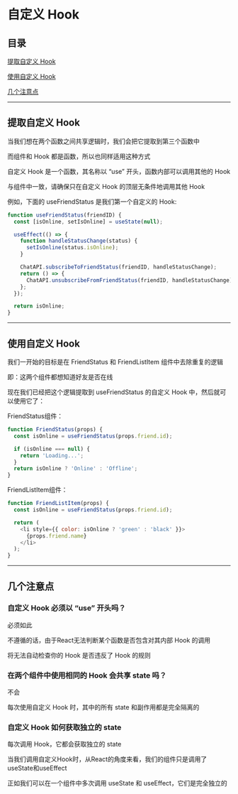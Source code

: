 # 自定义 Hook

## 目录

[提取自定义 Hook](#jump1)

[使用自定义 Hook](#jump2)

[几个注意点](#jump3)

---	

<span id="jump1"></span>

## 提取自定义 Hook

当我们想在两个函数之间共享逻辑时，我们会把它提取到第三个函数中

而组件和 Hook 都是函数，所以也同样适用这种方式

自定义 Hook 是一个函数，其名称以 “use” 开头，函数内部可以调用其他的 Hook

与组件中一致，请确保只在自定义 Hook 的顶层无条件地调用其他 Hook

例如，下面的 useFriendStatus 是我们第一个自定义的 Hook:

```javascript
function useFriendStatus(friendID) {
  const [isOnline, setIsOnline] = useState(null);

  useEffect(() => {
    function handleStatusChange(status) {
      setIsOnline(status.isOnline);
    }

    ChatAPI.subscribeToFriendStatus(friendID, handleStatusChange);
    return () => {
      ChatAPI.unsubscribeFromFriendStatus(friendID, handleStatusChange);
    };
  });

  return isOnline;
}
```

---

<span id="jump2"></span>

## 使用自定义 Hook

我们一开始的目标是在 FriendStatus 和 FriendListItem 组件中去除重复的逻辑

即：这两个组件都想知道好友是否在线

现在我们已经把这个逻辑提取到 useFriendStatus 的自定义 Hook 中，然后就可以使用它了：

FriendStatus组件：

```javascript
function FriendStatus(props) {
  const isOnline = useFriendStatus(props.friend.id);

  if (isOnline === null) {
    return 'Loading...';
  }
  return isOnline ? 'Online' : 'Offline';
}
```

FriendListItem组件：

```javascript
function FriendListItem(props) {
  const isOnline = useFriendStatus(props.friend.id);

  return (
    <li style={{ color: isOnline ? 'green' : 'black' }}>
      {props.friend.name}
    </li>
  );
}
```

---

<span id="jump3"></span>

## 几个注意点

### 自定义 Hook 必须以 “use” 开头吗？

必须如此

不遵循的话，由于React无法判断某个函数是否包含对其内部 Hook 的调用

将无法自动检查你的 Hook 是否违反了 Hook 的规则

### 在两个组件中使用相同的 Hook 会共享 state 吗？

不会

每次使用自定义 Hook 时，其中的所有 state 和副作用都是完全隔离的

### 自定义 Hook 如何获取独立的 state

每次调用 Hook，它都会获取独立的 state

当我们调用自定义Hook时，从React的角度来看，我们的组件只是调用了useState和useEffect

正如我们可以在一个组件中多次调用 useState 和 useEffect，它们是完全独立的
